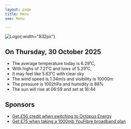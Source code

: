 ```yaml
---
layout: page
title: Menu
seo: Menu

---
```


![Logo](/images/logo.jpg){:width="832px"}

<!-- weather_marker starts -->
## On Thursday, 30 October 2025

- The average temperature today is 6.29˚C,
- With highs of 7.21˚C and lows of 5.29˚C,
- It may feel like 5.63˚C with clear sky
- The wind speed is 1.34m/s and visibility is 10000m
- The pressure is 1002hPa and humidity is 88%
- The sun will rise at 06:59 and set at 16:44

<!-- weather_marker ends -->

## Sponsors

- [Get £50 credit when switching to Octopus Energy](https://bit.ly/3oD1nnS)
- [Get £75 when taking a 1000mb YouFibre broadband plan](https://aklam.io/91zWhU?)
